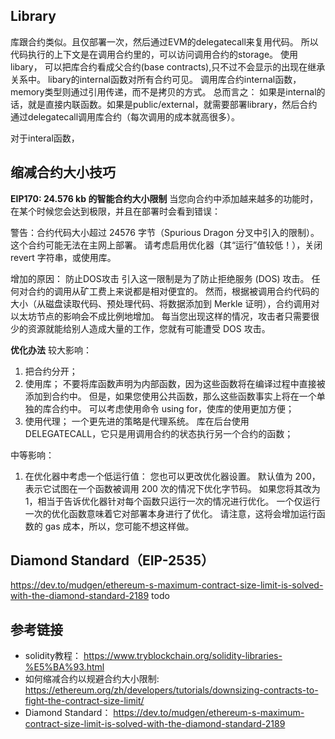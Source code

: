 ## Library
库跟合约类似。且仅部署一次，然后通过EVM的delegatecall来复用代码。 所以代码执行的上下文是在调用合约里的，可以访问调用合约的storage。
使用libary， 可以把库合约看成父合约(base contracts),只不过不会显示的出现在继承关系中。
libary的internal函数对所有合约可见。
调用库合约internal函数，memory类型则通过引用传递，而不是拷贝的方式。
总而言之：
如果是internal的话，就是直接内联函数。如果是public/external，就需要部署library，然后合约通过delegatecall调用库合约（每次调用的成本就高很多）。

对于interal函数，

## 缩减合约大小技巧
**EIP170: 24.576 kb 的智能合约大小限制**
当您向合约中添加越来越多的功能时，在某个时候您会达到极限，并且在部署时会看到错误：

警告：合约代码大小超过 24576 字节（Spurious Dragon 分叉中引入的限制）。 这个合约可能无法在主网上部署。 请考虑启用优化器（其“运行”值较低！），关闭 revert 字符串，或使用库。

增加的原因： 防止DOS攻击
引入这一限制是为了防止拒绝服务 (DOS) 攻击。 任何对合约的调用从矿工费上来说都是相对便宜的。 然而，根据被调用合约代码的大小（从磁盘读取代码、预处理代码、将数据添加到 Merkle 证明），合约调用对以太坊节点的影响会不成比例地增加。 每当您出现这样的情况，攻击者只需要很少的资源就能给别人造成大量的工作，您就有可能遭受 DOS 攻击。

**优化办法**
较大影响：
1. 把合约分开；        
2. 使用库；
不要将库函数声明为内部函数，因为这些函数将在编译过程中直接被添加到合约中。 但是，如果您使用公共函数，那么这些函数事实上将在一个单独的库合约中。 可以考虑使用命令 using for，使库的使用更加方便；
3. 使用代理；
一个更先进的策略是代理系统。 库在后台使用 DELEGATECALL，它只是用调用合约的状态执行另一个合约的函数；

中等影响：
1. 在优化器中考虑一个低运行值：
您也可以更改优化器设置。 默认值为 200，表示它试图在一个函数被调用 200 次的情况下优化字节码。 如果您将其改为 1，相当于告诉优化器针对每个函数只运行一次的情况进行优化。 一个仅运行一次的优化函数意味着它对部署本身进行了优化。 请注意，这将会增加运行函数的 gas 成本，所以，您可能不想这样做。


##  Diamond Standard（EIP-2535）
https://dev.to/mudgen/ethereum-s-maximum-contract-size-limit-is-solved-with-the-diamond-standard-2189
todo



## 参考链接
- solidity教程： https://www.tryblockchain.org/solidity-libraries-%E5%BA%93.html
- 如何缩减合约以规避合约大小限制: https://ethereum.org/zh/developers/tutorials/downsizing-contracts-to-fight-the-contract-size-limit/
-  Diamond Standard： https://dev.to/mudgen/ethereum-s-maximum-contract-size-limit-is-solved-with-the-diamond-standard-2189
